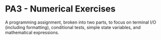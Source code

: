 PA3 - Numerical Exercises
=========================
A programming assignment, broken into two parts, to focus on terminal I/O (including formatting), conditional tests, simple state variables, and mathematical expressions.
